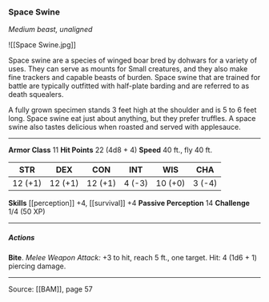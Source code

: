 ### Space Swine
_Medium beast, unaligned_

![[Space Swine.jpg]]

Space swine are a species of winged boar bred by dohwars for a variety of uses. They can serve as mounts for Small creatures, and they also make fine trackers and capable beasts of burden. Space swine that are trained for battle are typically outfitted with half-plate barding and are referred to as death squealers.

A fully grown specimen stands 3 feet high at the shoulder and is 5 to 6 feet long. Space swine eat just about anything, but they prefer truffles. A space swine also tastes delicious when roasted and served with applesauce.




---

**Armor Class** 11
**Hit Points** 22 (4d8 + 4)
**Speed** 40 ft., fly 40 ft.

| STR     | DEX     | CON     | INT     | WIS     | CHA     |
|---------|---------|---------|---------|---------|---------|
| 12 (+1) | 12 (+1) | 12 (+1) | 4 (-3) | 10 (+0) | 3 (-4) |

**Skills** [[perception]] +4, [[survival]] +4
**Passive Perception** 14
**Challenge** 1/4 (50 XP)

---

##### Actions
**Bite**. _Melee Weapon Attack:_ +3 to hit, reach 5 ft., one target. Hit: 4 (1d6 + 1) piercing damage.


---

Source: [[BAM]], page 57